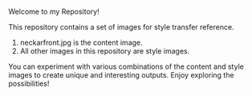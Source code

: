 Welcome to my Repository!

This repository contains a set of images for style transfer reference.

1) neckarfront.jpg is the content image.
2) All other images in this repository are style images.

You can experiment with various combinations of the content and style images to create unique and interesting outputs. Enjoy exploring the possibilities!
